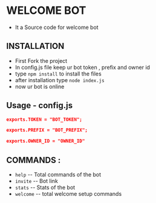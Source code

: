 # WELCOME BOT

-  It a Source code for welcome bot 

##  INSTALLATION

-   First Fork the project 
-   In config.js file keep ur bot token , prefix and owner id 
-   type `npm install` to install the files
-   after installation type `node index.js`
-   now ur bot is online 

## Usage - config.js

```json
exports.TOKEN = "BOT_TOKEN";

exports.PREFIX = "BOT_PREFIX";

exports.OWNER_ID = "OWNER_ID"
```

## COMMANDS :

-  `help`    --  Total commands of the bot
-  `invite`  --  Bot link
-  `stats`   --  Stats of the bot
-  `welcome` --  total welcome setup commands

